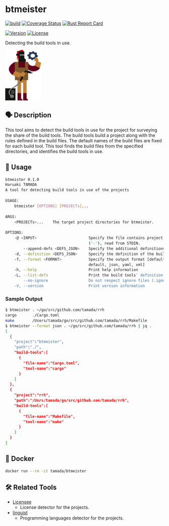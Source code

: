 # btmeister

[![build](https://github.com/tamada/btmeister/actions/workflows/build.yaml/badge.svg)](https://github.com/tamada/btmeister/actions/workflows/build.yaml)
[![Coverage Status](https://coveralls.io/repos/github/tamada/btmeister/badge.svg?branch=main)](https://coveralls.io/github/tamada/btmeister?branch=main)
[![Rust Report Card](https://rust-reportcard.xuri.me/badge/github.com/tamada/btmeister)](https://rust-reportcard.xuri.me/report/github.com/tamada/btmeister)

[![Version](https://img.shields.io/badge/Version-v0.3.17-green)](https://github.com/tamada/btmeister/releases/tag/v0.3.17)
[![License](https://img.shields.io/badge/License-MIT-green)](https://github.com/tamada/btmeister/blob/main/LICENSE)

Detecting the build tools in use.

![btmeister_logo](https://raw.githubusercontent.com/tamada/btmeister/main/site/static/images/logo.png)

## :speaking_head: Description

This tool aims to detect the build tools in use for the project for surveying the share of the build tools.
The build tools build a project along with the rules defined in the build files.
The default names of the build files are fixed for each build tool.
This tool finds the build files from the specified directories, and identifies the build tools in use.

## :runner: Usage

```sh
btmeister 0.1.0
Haruaki TAMADA
A tool for detecting build tools in use of the projects

USAGE:
    btmeister [OPTIONS] [PROJECTs]...

ARGS:
    <PROJECTs>...    The target project directories for btmeister.

OPTIONS:
    -@ <INPUT>                       Specify the file contains project path list. If INPUT is dash
                                     ('-'), read from STDIN.
        --append-defs <DEFS_JSON>    Specify the additional definitions of the build tools.
    -d, --definition <DEFS_JSON>     Specify the definition of the build tools.
    -f, --format <FORMAT>            Specify the output format [default: default] [possible values:
                                     default, json, yaml, xml]
    -h, --help                       Print help information
    -L, --list-defs                  Print the build tools' definition list
        --no-ignore                  Do not respect ignore files (.ignore, .gitignore, etc.)
    -V, --version                    Print version information
```

### Sample Output

```sh
$ btmeister . ~/go/src/github.com/tamada/rrh
cargo       ./Cargo.toml
make        /Users/tamada/go/src/github.com/tamada/rrh/Makefile
$ btmeister --format json . ~/go/src/github.com/tamada/rrh | jq .
[
  {
    "project":"btmeister",
    "path":"./",
    "build-tools":[
      {
        "file-name":"Cargo.toml",
        "tool-name":"cargo"
      }
    ]
  },
  {
    "project":"rrh",
    "path":"/Usrs/tamada/go/src/github.com/tamada/rrh",
    "build-tools":[
      {
        "file-name":"Makefile",
        "tool-name":"make"
      }
    ]
  }
]
```

## :whale: Docker

```sh
docker run --rm -it tamada/btmeister 
```


## :hammer_and_wrench: Related Tools

* [Licensee](https://github.com/licensee/licensee)
  * License detector for the projects.
* [linguist](https://github.com/github/linguist)
  * Programming languages detector for the projects.
